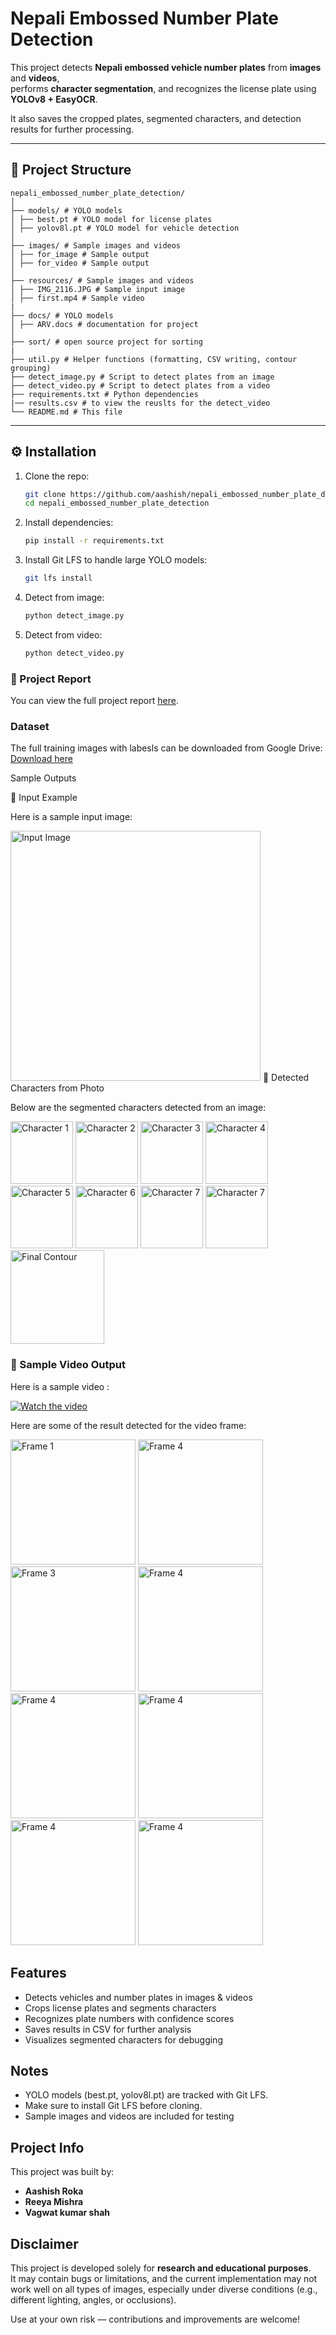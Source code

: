 # Nepali Embossed Number Plate Detection 

This project detects **Nepali embossed vehicle number plates** from **images** and **videos**,  
performs **character segmentation**, and recognizes the license plate using **YOLOv8 + EasyOCR**.

It also saves the cropped plates, segmented characters, and detection results for further processing.

---

## 📂 Project Structure
    nepali_embossed_number_plate_detection/
    │
    ├── models/ # YOLO models
    │ ├── best.pt # YOLO model for license plates
    │ ├── yolov8l.pt # YOLO model for vehicle detection
    │
    ├── images/ # Sample images and videos
    │ ├── for_image # Sample output
    │ ├── for_video # Sample output
    │ 
    ├── resources/ # Sample images and videos
    │ ├── IMG_2116.JPG # Sample input image
    │ ├── first.mp4 # Sample video
    |
    ├── docs/ # YOLO models
    │ ├── ARV.docs # documentation for project
    │
    ├── sort/ # open source project for sorting
    |
    ├── util.py # Helper functions (formatting, CSV writing, contour grouping)
    ├── detect_image.py # Script to detect plates from an image
    ├── detect_video.py # Script to detect plates from a video
    ├── requirements.txt # Python dependencies
    |── results.csv # to view the reuslts for the detect_video
    └── README.md # This file


---

## ⚙️ Installation

1. Clone the repo:
    ```bash
    git clone https://github.com/aashish/nepali_embossed_number_plate_detection.git
    cd nepali_embossed_number_plate_detection

2. Install dependencies:
   ```bash
   pip install -r requirements.txt

3. Install Git LFS to handle large YOLO models:
   ```bash
   git lfs install

1. Detect from image:
   ```bash
   python detect_image.py

2. Detect from video:
   ```bash
   python detect_video.py

### 📄 Project Report
You can view the full project report [here](./docs/ARV.docx).

### Dataset
The full training images with labesls can be downloaded from Google Drive:  
[Download here](https://drive.google.com/file/d/1saP-M1m2jGIipcdtLUqupTHuyXWUJsAz/view?usp=sharing)

   
Sample Outputs

🔹 Input Example

Here is a sample input image:

<img src="resources/IMG_2116.JPG" alt="Input Image" width="400"/>
🔹 Detected Characters from Photo

Below are the segmented characters detected from an image:

<p float="left"> <img src="images/for_photo/character_1.png" alt="Character 1" width="100"/> <img src="images/for_photo/character_2.png" alt="Character 2" width="100"/> <img src="images/for_photo/character_3.png" alt="Character 3" width="100"/> <img src="images/for_photo/character_4.png" alt="Character 4" width="100"/> <img src="images/for_photo/character_5.png" alt="Character 5" width="100"/> <img src="images/for_photo/character_6.png" alt="Character 6" width="100"/> <img src="images/for_photo/character_7.png" alt="Character 7" width="100"/> <img src="images/for_photo/character_8.png" alt="Character 7" width="100"/> <img src="images/for_photo/detected_character_contoured.png" alt="Final Contour" width="150"/> </p>



### 🎥 Sample Video Output

Here is a sample video :

[![Watch the video](resources/thumbnail.png)](resources/first.mp4)

Here are some of the result detected for the video frame:

<p float="left"> <img src="images/for_video/Figure_11.png" alt="Frame 1" width="200"/> <img src="images/for_video/Figure_12.png" alt="Frame 4" width="200"/> <img src="images/for_video/Figure_13.png" alt="Frame 3" width="200"/> <img src="images/for_video/Figure_14.png" alt="Frame 4" width="200"/> <img src="images/for_video/Figure_15.png" alt="Frame 4" width="200"/> <img src="images/for_video/Figure_16.png" alt="Frame 4" width="200"/> <img src="images/for_video/Figure_17.png" alt="Frame 4" width="200"/> <img src="images/for_video/Figure_18.png" alt="Frame 4" width="200"/> </p></p></p>  

## Features

- Detects vehicles and number plates in images & videos
- Crops license plates and segments characters
- Recognizes plate numbers with confidence scores
- Saves results in CSV for further analysis
- Visualizes segmented characters for debugging


## Notes

- YOLO models (best.pt, yolov8l.pt) are tracked with Git LFS.
- Make sure to install Git LFS before cloning.
- Sample images and videos are included for testing

##  Project Info

This project was built by:

- **Aashish Roka**  
- **Reeya Mishra**  
- **Vagwat kumar shah**  

## Disclaimer
This project is developed solely for **research and educational purposes**.  
It may contain bugs or limitations, and the current implementation may not work well on all types of images, especially under diverse conditions (e.g., different lighting, angles, or occlusions).  

Use at your own risk — contributions and improvements are welcome!





























